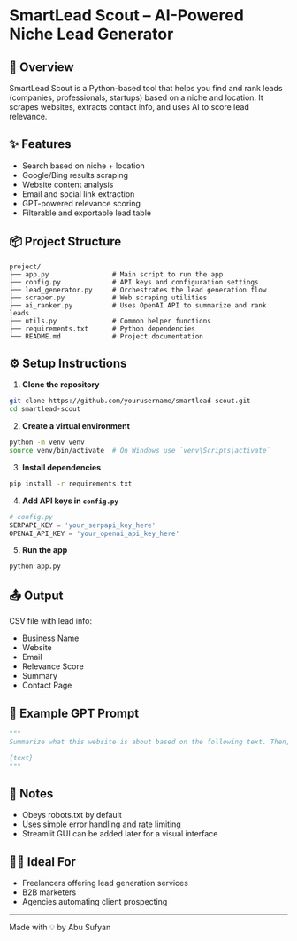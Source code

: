 # SmartLead Scout – AI-Powered Niche Lead Generator

## 🚀 Overview
SmartLead Scout is a Python-based tool that helps you find and rank leads (companies, professionals, startups) based on a niche and location. It scrapes websites, extracts contact info, and uses AI to score lead relevance.

## ✨ Features
- Search based on niche + location
- Google/Bing results scraping
- Website content analysis
- Email and social link extraction
- GPT-powered relevance scoring
- Filterable and exportable lead table

## 📦 Project Structure
```
project/
├── app.py                # Main script to run the app
├── config.py             # API keys and configuration settings
├── lead_generator.py     # Orchestrates the lead generation flow
├── scraper.py            # Web scraping utilities
├── ai_ranker.py          # Uses OpenAI API to summarize and rank leads
├── utils.py              # Common helper functions
├── requirements.txt      # Python dependencies
└── README.md             # Project documentation
```

## ⚙️ Setup Instructions
1. **Clone the repository**
```bash
git clone https://github.com/yourusername/smartlead-scout.git
cd smartlead-scout
```

2. **Create a virtual environment**
```bash
python -m venv venv
source venv/bin/activate  # On Windows use `venv\Scripts\activate`
```

3. **Install dependencies**
```bash
pip install -r requirements.txt
```

4. **Add API keys in `config.py`**
```python
# config.py
SERPAPI_KEY = 'your_serpapi_key_here'
OPENAI_API_KEY = 'your_openai_api_key_here'
```

5. **Run the app**
```bash
python app.py
```

## 📤 Output
CSV file with lead info:
- Business Name
- Website
- Email
- Relevance Score
- Summary
- Contact Page

## 🧠 Example GPT Prompt
```python
"""
Summarize what this website is about based on the following text. Then, rate how relevant it is to the niche 'eco-friendly brands' from 1 to 10:

{text}
"""
```

## 📌 Notes
- Obeys robots.txt by default
- Uses simple error handling and rate limiting
- Streamlit GUI can be added later for a visual interface

## 🧑‍💻 Ideal For
- Freelancers offering lead generation services
- B2B marketers
- Agencies automating client prospecting

---
Made with 💡 by Abu Sufyan
